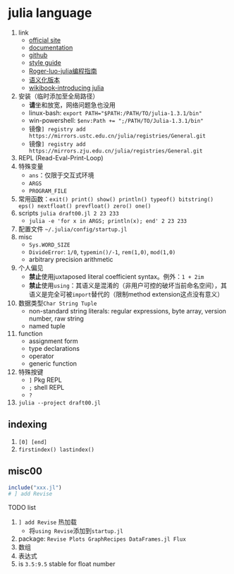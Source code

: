 # julia language

1. link
   * [official site](https://julialang.org/)
   * [documentation](https://docs.julialang.org/en/v1/)
   * [github](https://github.com/JuliaLang/julia)
   * [style guide](https://docs.julialang.org/en/v1/manual/style-guide/)
   * [Roger-luo-julia编程指南](https://github.com/Roger-luo/Brochure.jl)
   * [语义化版本](https://semver.org/lang/zh-CN/)
   * [wikibook-introducing julia](https://en.wikibooks.org/wiki/Introducing_Julia)
2. 安装（临时添加至全局路径）
   * **请**坐和放宽，网络问题急也没用
   * linux-bash: `export PATH="$PATH:/PATH/TO/julia-1.3.1/bin"`
   * win-powershell: `$env:Path += ";/PATH/TO/Julia-1.3.1/bin"`
   * 镜像`] registry add https://mirrors.ustc.edu.cn/julia/registries/General.git`
   * 镜像`] registry add https://mirrors.zju.edu.cn/julia/registries/General.git`
3. REPL (Read-Eval-Print-Loop)
4. 特殊变量
   * `ans`：仅限于交互式环境
   * `ARGS`
   * `PROGRAM_FILE`
5. 常用函数：`exit() print() show() println() typeof() bitstring() eps() nextfloat() prevfloat() zero() one()`
6. scripts `julia draft00.jl 2 23 233`
   * `julia -e 'for x in ARGS; println(x); end' 2 23 233`
7. 配置文件 `~/.julia/config/startup.jl`
8. misc
   * `Sys.WORD_SIZE`
   * `DivideError`: `1/0`, `typemin()/-1`, `rem(1,0)`, `mod(1,0)`
   * arbitrary precision arithmetic
9. 个人偏见
    * **禁止**使用juxtaposed literal coefficient syntax。例外：`1 + 2im`
    * **禁止**使用`using`：其语义是混淆的（非用户可控的破坏当前命名空间），其语义是完全可被`import`替代的（限制method extension这点没有意义）
10. 数据类型`Char String Tuple`
    * non-standard string literals: regular expressions, byte array, version number, raw string
    * named tuple
11. function
    * assignment form
    * type declarations
    * operator
    * generic function
12. 特殊按键
    * `]` Pkg REPL
    * `;` shell REPL
    * `?`
13. `julia --project draft00.jl`

## indexing

1. `[0] [end]`
2. `firstindex() lastindex()`

## misc00

```julia
include("xxx.jl")
# ] add Revise
```

TODO list

1. `] add Revise` 热加载
   * 将`using Revise`添加到`startup.jl`
2. package: `Revise Plots GraphRecipes DataFrames.jl Flux`
3. 数组
4. 表达式
5. is `3.5:9.5` stable for float number
